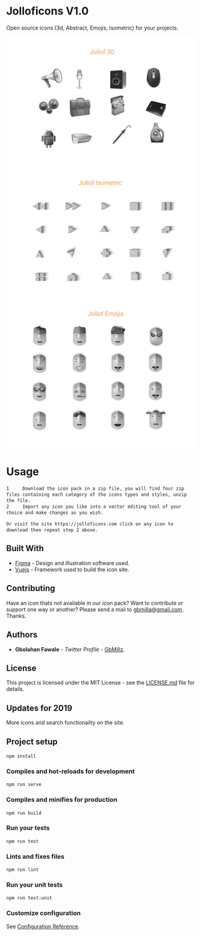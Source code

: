 # Jolloficons V1.0
Open source icons (3d, Abstract, Emojis, Isometric) for your projects.

![jollof3d](https://raw.githubusercontent.com/gbmillz/jolloficons/master/Jollof3d.png)
![jollof3d](https://raw.githubusercontent.com/gbmillz/jolloficons/master/isometric.png)
![jollof3d](https://raw.githubusercontent.com/gbmillz/jolloficons/master/emoji.png)



# Usage
```
1     Download the icon pack in a zip file, you will find four zip files containing each category of the icons types and styles, unzip the file.
2     Import any icon you like into a vector editing tool of your choice and make changes as you wish.
```
```
Or visit the site https://jolloficons.com click on any icon to download then repeat step 2 above.
```


## Built With

* [Figma](http://www.figma.com) - Design and illustration software used.
* [Vuejs](https://vuejs.org/) - Framework used to build the icon site.


## Contributing

Have an icon thats not available in our icon pack? Want to contribute or support one way or another? Please send a mail to gbmilla@gmail.com. Thanks.


## Authors

* **Gbolahan Fawale** - *Twitter Profile* - [GbMillz](https://twitter.com/GbMillz).


## License

This project is licensed under the MIT License - see the [LICENSE.md](LICENSE.md) file for details.


## Updates for 2019
More icons and search functionailty on the site.


## Project setup
```
npm install
```

### Compiles and hot-reloads for development
```
npm run serve
```

### Compiles and minifies for production
```
npm run build
```

### Run your tests
```
npm run test
```

### Lints and fixes files
```
npm run lint
```

### Run your unit tests
```
npm run test:unit
```

### Customize configuration
See [Configuration Reference](https://cli.vuejs.org/config/).
